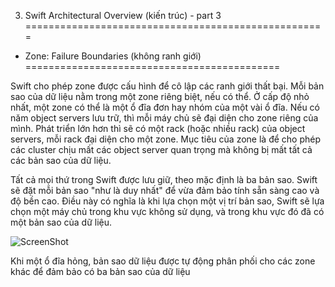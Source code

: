 3. Swift Architectural Overview (kiến trúc) - part 3
====================================================

* Zone: Failure Boundaries (không ranh giới)
============================================

Swift cho phép zone được cấu hình để cô lập các ranh giới thất bại. Mỗi bản sao của dữ liệu nằm
trong một zone riêng biệt, nếu có thể. Ở cấp độ nhỏ nhất, một zone có thể là một ổ đĩa đơn hay 
nhóm của một vài ổ đĩa. Nếu có năm object servers lưu trữ, thì mỗi máy chủ sẽ đại diện cho zone
riêng của mình. Phát triển lớn hơn thì sẽ có một rack (hoặc nhiều rack) của object servers, mỗi
rack đại diện cho một zone. Mục tiêu của zone là để cho phép các cluster chịu mất các object 
server quan trọng mà không bị mất tất cả các bản sao của dữ liệu.

Tất cả mọi thứ trong Swift được lưu giữ, theo mặc định là ba bản sao. Swift sẽ đặt mỗi bản sao
"như là duy nhất" để vừa đảm bảo tính sẵn sàng cao và độ bền cao. Điều này có nghĩa là khi lựa
chọn một vị trí bản sao, Swift sẽ lựa chọn một máy chủ trong khu vực không sử dụng, và trong 
khu vực đó đã có một bản sao của dữ liệu.

![ScreenShot](http://2.bp.blogspot.com/-7sb19tIWLtk/UiFrPwk7yII/AAAAAAAAAc4/qghtB9Cua6c/s1600/d%E1%BA%A5dasd.png)

Khi một ổ đĩa hỏng, bản sao dữ liệu được tự động phân phối cho các zone khác để đảm bảo có ba bản sao của dữ liệu
